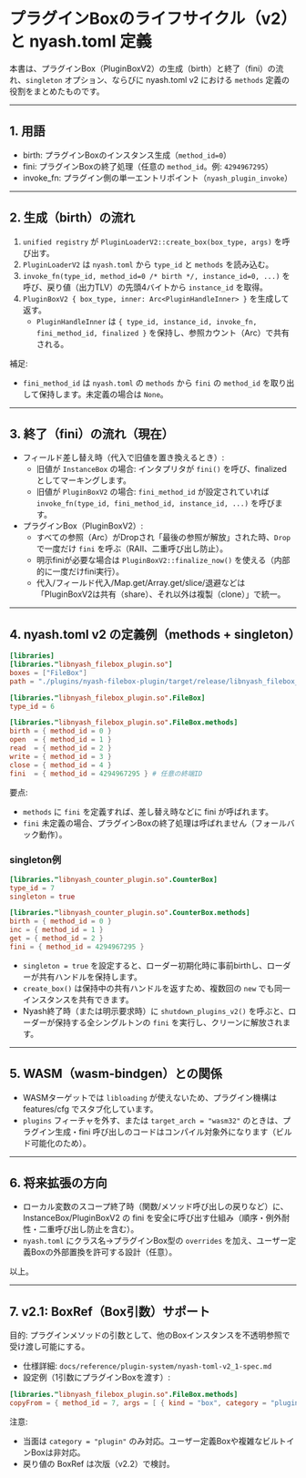 # プラグインBoxのライフサイクル（v2）と nyash.toml 定義

本書は、プラグインBox（PluginBoxV2）の生成（birth）と終了（fini）の流れ、`singleton` オプション、ならびに nyash.toml v2 における `methods` 定義の役割をまとめたものです。

---

## 1. 用語
- birth: プラグインBoxのインスタンス生成（`method_id=0`）
- fini: プラグインBoxの終了処理（任意の `method_id`。例: `4294967295`）
- invoke_fn: プラグイン側の単一エントリポイント（`nyash_plugin_invoke`）

---

## 2. 生成（birth）の流れ
1. `unified registry` が `PluginLoaderV2::create_box(box_type, args)` を呼び出す。
2. `PluginLoaderV2` は `nyash.toml` から `type_id` と `methods` を読み込む。
3. `invoke_fn(type_id, method_id=0 /* birth */, instance_id=0, ...)` を呼び、戻り値（出力TLV）の先頭4バイトから `instance_id` を取得。
4. `PluginBoxV2 { box_type, inner: Arc<PluginHandleInner> }` を生成して返す。
   - `PluginHandleInner` は `{ type_id, instance_id, invoke_fn, fini_method_id, finalized }` を保持し、参照カウント（Arc）で共有される。

補足:
- `fini_method_id` は `nyash.toml` の `methods` から `fini` の `method_id` を取り出して保持します。未定義の場合は `None`。

---

## 3. 終了（fini）の流れ（現在）
- フィールド差し替え時（代入で旧値を置き換えるとき）:
  - 旧値が `InstanceBox` の場合: インタプリタが `fini()` を呼び、finalized としてマーキングします。
  - 旧値が `PluginBoxV2` の場合: `fini_method_id` が設定されていれば `invoke_fn(type_id, fini_method_id, instance_id, ...)` を呼びます。
- プラグインBox（PluginBoxV2）:
  - すべての参照（Arc）がDropされ「最後の参照が解放」された時、`Drop`で一度だけ `fini` を呼ぶ（RAII、二重呼び出し防止）。
  - 明示finiが必要な場合は `PluginBoxV2::finalize_now()` を使える（内部的に一度だけfini実行）。
  - 代入/フィールド代入/Map.get/Array.get/slice/退避などは「PluginBoxV2は共有（share）、それ以外は複製（clone）」で統一。

---

## 4. nyash.toml v2 の定義例（methods + singleton）

```toml
[libraries]
[libraries."libnyash_filebox_plugin.so"]
boxes = ["FileBox"]
path = "./plugins/nyash-filebox-plugin/target/release/libnyash_filebox_plugin.so"

[libraries."libnyash_filebox_plugin.so".FileBox]
type_id = 6

[libraries."libnyash_filebox_plugin.so".FileBox.methods]
birth = { method_id = 0 }
open  = { method_id = 1 }
read  = { method_id = 2 }
write = { method_id = 3 }
close = { method_id = 4 }
fini  = { method_id = 4294967295 } # 任意の終端ID
```

要点:
- `methods` に `fini` を定義すれば、差し替え時などに fini が呼ばれます。
- `fini` 未定義の場合、プラグインBoxの終了処理は呼ばれません（フォールバック動作）。

### singleton例

```toml
[libraries."libnyash_counter_plugin.so".CounterBox]
type_id = 7
singleton = true

[libraries."libnyash_counter_plugin.so".CounterBox.methods]
birth = { method_id = 0 }
inc = { method_id = 1 }
get = { method_id = 2 }
fini = { method_id = 4294967295 }
```

- `singleton = true` を設定すると、ローダー初期化時に事前birthし、ローダーが共有ハンドルを保持します。
- `create_box()` は保持中の共有ハンドルを返すため、複数回の `new` でも同一インスタンスを共有できます。
- Nyash終了時（または明示要求時）に `shutdown_plugins_v2()` を呼ぶと、ローダーが保持する全シングルトンの `fini` を実行し、クリーンに解放されます。

---

## 5. WASM（wasm-bindgen）との関係
- WASMターゲットでは `libloading` が使えないため、プラグイン機構は features/cfg でスタブ化しています。
- `plugins` フィーチャを外す、または `target_arch = "wasm32"` のときは、プラグイン生成・fini 呼び出しのコードはコンパイル対象外になります（ビルド可能化のため）。

---

## 6. 将来拡張の方向
- ローカル変数のスコープ終了時（関数/メソッド呼び出しの戻りなど）に、InstanceBox/PluginBoxV2 の fini を安全に呼び出す仕組み（順序・例外耐性・二重呼び出し防止を含む）。
- `nyash.toml` にクラス名→プラグインBox型の `overrides` を加え、ユーザー定義Boxの外部置換を許可する設計（任意）。

以上。

---

## 7. v2.1: BoxRef（Box引数）サポート

目的: プラグインメソッドの引数として、他のBoxインスタンスを不透明参照で受け渡し可能にする。

- 仕様詳細: `docs/reference/plugin-system/nyash-toml-v2_1-spec.md`
- 設定例（1引数にプラグインBoxを渡す）:

```toml
[libraries."libnyash_filebox_plugin.so".FileBox.methods]
copyFrom = { method_id = 7, args = [ { kind = "box", category = "plugin" } ] }
```

注意:
- 当面は `category = "plugin"` のみ対応。ユーザー定義Boxや複雑なビルトインBoxは非対応。
- 戻り値の BoxRef は次版（v2.2）で検討。
